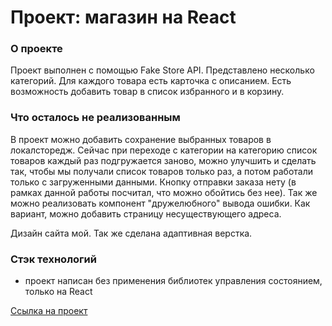 # Проект: магазин на React 

### О проекте

Проект выполнен с помощью Fake Store API. Представлено несколько категорий. Для каждого товара есть карточка с описанием. Есть возможность добавить товар в список избранного и в корзину.  

### Что осталось не реализованным
В проект можно добавить сохранение выбранных товаров в локалсторедж. Сейчас при переходе с категории на категорию список товаров каждый раз подгружается заново, можно улучшить и сделать так, чтобы мы получали список товаров только раз, а потом работали только с загруженными данными. Кнопку отправки заказа нету (в рамках данной работы посчитал, что можно обойтись без нее). Так же можно реализовать компонент "дружелюбного" вывода ошибки. Как вариант, можно добавить страницу несуществующего адреса.

Дизайн сайта мой. Так же сделана адаптивная верстка.
### Стэк технологий
* проект написан без применения библиотек управления состоянием, только на React

[Ссылка на проект](https://qwelip.github.io/react-fake-api-store/)


